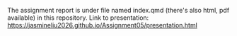 The assignment report is under file named index.qmd (there's also html, pdf available) in this repository.
Link to presentation: https://jasmineliu2026.github.io/Assignment05/presentation.html
